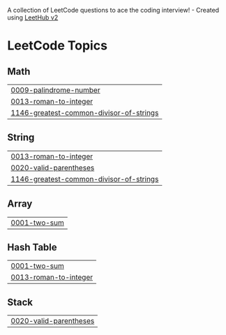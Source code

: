 A collection of LeetCode questions to ace the coding interview! - Created using [LeetHub v2](https://github.com/arunbhardwaj/LeetHub-2.0)
<!---LeetCode Topics Start-->
# LeetCode Topics
## Math
|  |
| ------- |
| [0009-palindrome-number](https://github.com/santhoshi31/mycodes/tree/master/0009-palindrome-number) |
| [0013-roman-to-integer](https://github.com/santhoshi31/mycodes/tree/master/0013-roman-to-integer) |
| [1146-greatest-common-divisor-of-strings](https://github.com/santhoshi31/mycodes/tree/master/1146-greatest-common-divisor-of-strings) |
## String
|  |
| ------- |
| [0013-roman-to-integer](https://github.com/santhoshi31/mycodes/tree/master/0013-roman-to-integer) |
| [0020-valid-parentheses](https://github.com/santhoshi31/mycodes/tree/master/0020-valid-parentheses) |
| [1146-greatest-common-divisor-of-strings](https://github.com/santhoshi31/mycodes/tree/master/1146-greatest-common-divisor-of-strings) |
## Array
|  |
| ------- |
| [0001-two-sum](https://github.com/santhoshi31/mycodes/tree/master/0001-two-sum) |
## Hash Table
|  |
| ------- |
| [0001-two-sum](https://github.com/santhoshi31/mycodes/tree/master/0001-two-sum) |
| [0013-roman-to-integer](https://github.com/santhoshi31/mycodes/tree/master/0013-roman-to-integer) |
## Stack
|  |
| ------- |
| [0020-valid-parentheses](https://github.com/santhoshi31/mycodes/tree/master/0020-valid-parentheses) |
<!---LeetCode Topics End-->